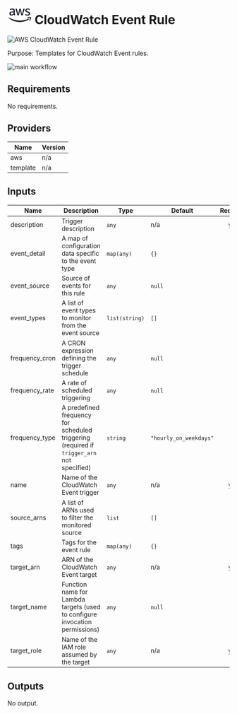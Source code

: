 # ![AWS](aws-logo.png) CloudWatch Event Rule

![AWS CloudWatch Event Rule](aws\_cloudwatch\_event\_rule.png)

Purpose: Templates for CloudWatch Event rules.

![main workflow](https://github.com/figurate/terraform-aws-cloudwatch-event/actions/workflows/main.yml/badge.svg)

## Requirements

No requirements.

## Providers

| Name | Version |
|------|---------|
| aws | n/a |
| template | n/a |

## Inputs

| Name | Description | Type | Default | Required |
|------|-------------|------|---------|:--------:|
| description | Trigger description | `any` | n/a | yes |
| event\_detail | A map of configuration data specific to the event type | `map(any)` | `{}` | no |
| event\_source | Source of events for this rule | `any` | `null` | no |
| event\_types | A list of event types to monitor from the event source | `list(string)` | `[]` | no |
| frequency\_cron | A CRON expression defining the trigger schedule | `any` | `null` | no |
| frequency\_rate | A rate of scheduled triggering | `any` | `null` | no |
| frequency\_type | A predefined frequency for scheduled triggering (required if `trigger_arn` not specified) | `string` | `"hourly_on_weekdays"` | no |
| name | Name of the CloudWatch Event trigger | `any` | n/a | yes |
| source\_arns | A list of ARNs used to filter the monitored source | `list` | `[]` | no |
| tags | Tags for the event rule | `map(any)` | `{}` | no |
| target\_arn | ARN of the CloudWatch Event target | `any` | n/a | yes |
| target\_name | Function name for Lambda targets (used to configure invocation permissions) | `any` | `null` | no |
| target\_role | Name of the IAM role assumed by the target | `any` | n/a | yes |

## Outputs

No output.

